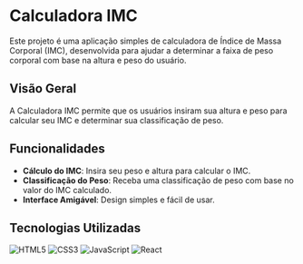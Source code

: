 # Calculadora IMC

Este projeto é uma aplicação simples de calculadora de Índice de Massa Corporal (IMC), desenvolvida para ajudar a determinar a faixa de peso corporal com base na altura e peso do usuário.

## Visão Geral

A Calculadora IMC permite que os usuários insiram sua altura e peso para calcular seu IMC e determinar sua classificação de peso. 

## Funcionalidades

- **Cálculo do IMC**: Insira seu peso e altura para calcular o IMC.
- **Classificação do Peso**: Receba uma classificação de peso com base no valor do IMC calculado.
- **Interface Amigável**: Design simples e fácil de usar.

## Tecnologias Utilizadas

![HTML5](https://img.shields.io/badge/-HTML5-E34F26?style=flat&logo=html5&logoColor=white)
![CSS3](https://img.shields.io/badge/-CSS3-1572B6?style=flat&logo=css3&logoColor=white)
![JavaScript](https://img.shields.io/badge/-JavaScript-F7DF1E?style=flat&logo=javascript&logoColor=black)
![React](https://img.shields.io/badge/-React-61DAFB?style=flat&logo=react&logoColor=white)
